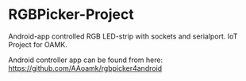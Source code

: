 # RGBPicker-Project
Android-app controlled RGB LED-strip with sockets and serialport.
IoT Project for OAMK.

Android controller app can be found from here:
https://github.com/AAoamk/rgbpicker4android
